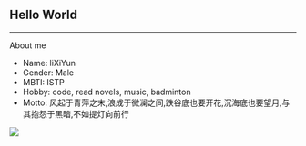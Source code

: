 ## Hello World

___
About me
- Name: liXiYun
- Gender: Male
- MBTI: ISTP
- Hobby:  code, read novels, music, badminton
- Motto: 风起于青萍之末,浪成于微澜之间,跌谷底也要开花,沉海底也要望月,与其抱怨于黑暗,不如提灯向前行

<picture>
  <source
    srcset="https://github-readme-stats.vercel.app/api?username=li-Xi-Yun&show_icons=true&theme=dark"
    media="(prefers-color-scheme: dark)"
  />
  <source
    srcset="https://github-readme-stats.vercel.app/api?username=li-Xi-Yun&show_icons=true"
    media="(prefers-color-scheme: light), (prefers-color-scheme: no-preference)"
  />
  <img src="https://github-readme-stats.vercel.app/api?username=li-Xi-Yun&show_icons=true" />
</picture>